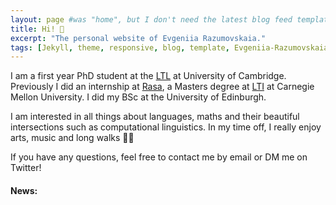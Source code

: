 ```yaml
---
layout: page #was "home", but I don't need the latest blog feed template on the homepage
title: Hi! 👋
excerpt: "The personal website of Evgeniia Razumovskaia."
tags: [Jekyll, theme, responsive, blog, template, Evgeniia-Razumovskaia, research, NLP, dialogue systems]
---
```


I am a first year PhD student at the [LTL](http://ltl.mml.cam.ac.uk/) at University of Cambridge. Previously I did an internship at [Rasa](https://rasa.com/), a Masters degree at [LTI](https://www.lti.cs.cmu.edu/) at Carnegie Mellon University. I did my BSc at the University of Edinburgh. 

I am interested in all things about languages, maths and their beautiful intersections such as computational linguistics. In my time off, I really enjoy arts, music and long walks 🚶‍♀️

If you have any questions, feel free to contact me by email or DM me on Twitter!  

#### News:

<!--
<p class="rss-subscribe">Subscribe <a href="{{ "/feed.xml" | prepend: site.baseurl }}" target="_blank">via RSS</a>.</p>
-->
